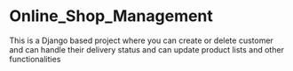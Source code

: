# Online_Shop_Management
This is a Django based project where you can create or delete customer and can handle their delivery status and can update product lists and other functionalities
